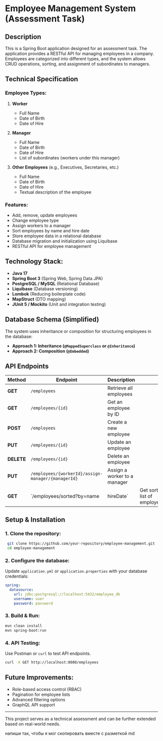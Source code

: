 # Employee Management System (Assessment Task)

## Description

This is a Spring Boot application designed for an assessment task. The application provides a RESTful API for managing employees in a company. Employees are categorized into different types, and the system allows CRUD operations, sorting, and assignment of subordinates to managers.

## Technical Specification

### **Employee Types:**

1. **Worker**

    - Full Name
    - Date of Birth
    - Date of Hire

2. **Manager**

    - Full Name
    - Date of Birth
    - Date of Hire
    - List of subordinates (workers under this manager)

3. **Other Employees** (e.g., Executives, Secretaries, etc.)

    - Full Name
    - Date of Birth
    - Date of Hire
    - Textual description of the employee

### **Features:**

- Add, remove, update employees
- Change employee type
- Assign workers to a manager
- Sort employees by name and hire date
- Store employee data in a relational database
- Database migration and initialization using Liquibase
- RESTful API for employee management

## **Technology Stack:**

- **Java 17**
- **Spring Boot 3** (Spring Web, Spring Data JPA)
- **PostgreSQL / MySQL** (Relational Database)
- **Liquibase** (Database versioning)
- **Lombok** (Reducing boilerplate code)
- **MapStruct** (DTO mapping)
- **JUnit 5 / Mockito** (Unit and integration testing)

## **Database Schema (Simplified)**

The system uses inheritance or composition for structuring employees in the database:

- **Approach 1: Inheritance (****`@MappedSuperclass`**** or ****`@Inheritance`****)**
- **Approach 2: Composition (****`@Embedded`****)**

## **API Endpoints**

| Method     | Endpoint                                           | Description                  |                              |
| ---------- | -------------------------------------------------- | ---------------------------- | ---------------------------- |
| **GET**    | `/employees`                                       | Retrieve all employees       |                              |
| **GET**    | `/employees/{id}`                                  | Get an employee by ID        |                              |
| **POST**   | `/employees`                                       | Create a new employee        |                              |
| **PUT**    | `/employees/{id}`                                  | Update an employee           |                              |
| **DELETE** | `/employees/{id}`                                  | Delete an employee           |                              |
| **PUT**    | `/employees/{workerId}/assign-manager/{managerId}` | Assign a worker to a manager |                              |
| **GET**    | \`/employees/sorted?by=name                        | hireDate\`                   | Get sorted list of employees |

## **Setup & Installation**

### **1. Clone the repository:**

```bash
 git clone https://github.com/your-repository/employee-management.git
 cd employee-management
```

### **2. Configure the database:**

Update `application.yml` or `application.properties` with your database credentials:

```yaml
spring:
  datasource:
    url: jdbc:postgresql://localhost:5432/employee_db
    username: user
    password: password
```

### **3. Build & Run:**

```bash
mvn clean install
mvn spring-boot:run
```

### **4. API Testing:**

Use Postman or `curl` to test API endpoints.

```bash
curl -X GET http://localhost:8080/employees
```

## **Future Improvements:**

- Role-based access control (RBAC)
- Pagination for employee lists
- Advanced filtering options
- GraphQL API support

---

This project serves as a technical assessment and can be further extended based on real-world needs.

напиши так, чтобы я мог скопировать вместе с разметкой md

